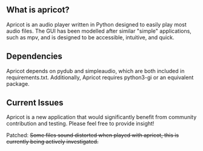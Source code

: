 What is apricot?
----------------

Apricot is an audio player written in Python designed to easily play most audio files. The GUI has been modelled after similar "simple" applications, such as mpv, and is designed to be accessible, intuitive, and quick. 

Dependencies
------------

Apricot depends on pydub and simpleaudio, which are both included in requirements.txt. Additionally, Apricot requires python3-gi or an equivalent package.

Current Issues
------

Apricot is a new application that would significantly benefit from community contribution and testing. Please feel free to provide insight!

Patched: ~~Some files sound distorted when played with apricot, this is currently being actively investigated.~~


